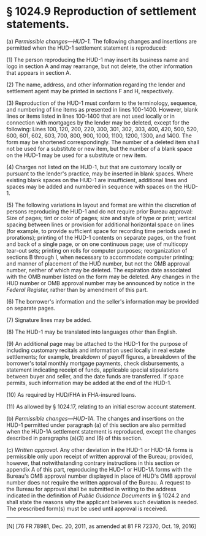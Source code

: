# § 1024.9   Reproduction of settlement statements.

(a) *Permissible changes—HUD-1.* The following changes and insertions are permitted when the HUD-1 settlement statement is reproduced:


(1) The person reproducing the HUD-1 may insert its business name and logo in section A and may rearrange, but not delete, the other information that appears in section A.


(2) The name, address, and other information regarding the lender and settlement agent may be printed in sections F and H, respectively.


(3) Reproduction of the HUD-1 must conform to the terminology, sequence, and numbering of line items as presented in lines 100-1400. However, blank lines or items listed in lines 100-1400 that are not used locally or in connection with mortgages by the lender may be deleted, except for the following: Lines 100, 120, 200, 220, 300, 301, 302, 303, 400, 420, 500, 520, 600, 601, 602, 603, 700, 800, 900, 1000, 1100, 1200, 1300, and 1400. The form may be shortened correspondingly. The number of a deleted item shall not be used for a substitute or new item, but the number of a blank space on the HUD-1 may be used for a substitute or new item.


(4) Charges not listed on the HUD-1, but that are customary locally or pursuant to the lender's practice, may be inserted in blank spaces. Where existing blank spaces on the HUD-1 are insufficient, additional lines and spaces may be added and numbered in sequence with spaces on the HUD-1.


(5) The following variations in layout and format are within the discretion of persons reproducing the HUD-1 and do not require prior Bureau approval: Size of pages; tint or color of pages; size and style of type or print; vertical spacing between lines or provision for additional horizontal space on lines (for example, to provide sufficient space for recording time periods used in prorations); printing of the HUD-1 contents on separate pages, on the front and back of a single page, or on one continuous page; use of multicopy tear-out sets; printing on rolls for computer purposes; reorganization of sections B through I, when necessary to accommodate computer printing; and manner of placement of the HUD number, but not the OMB approval number, neither of which may be deleted. The expiration date associated with the OMB number listed on the form may be deleted. Any changes in the HUD number or OMB approval number may be announced by notice in the _Federal Register,_ rather than by amendment of this part.


(6) The borrower's information and the seller's information may be provided on separate pages.


(7) Signature lines may be added.


(8) The HUD-1 may be translated into languages other than English.


(9) An additional page may be attached to the HUD-1 for the purpose of including customary recitals and information used locally in real estate settlements; for example, breakdown of payoff figures, a breakdown of the borrower's total monthly mortgage payments, check disbursements, a statement indicating receipt of funds, applicable special stipulations between buyer and seller, and the date funds are transferred. If space permits, such information may be added at the end of the HUD-1.


(10) As required by HUD/FHA in FHA-insured loans.


(11) As allowed by § 1024.17, relating to an initial escrow account statement.


(b) *Permissible changes—HUD-1A.* The changes and insertions on the HUD-1 permitted under paragraph (a) of this section are also permitted when the HUD-1A settlement statement is reproduced, except the changes described in paragraphs (a)(3) and (6) of this section.


(c) *Written approval.* Any other deviation in the HUD-1 or HUD-1A forms is permissible only upon receipt of written approval of the Bureau; provided, however, that notwithstanding contrary instructions in this section or appendix A of this part, reproducing the HUD-1 or HUD-1A forms with the Bureau's OMB approval number displayed in place of HUD's OMB approval number does not require the written approval of the Bureau. A request to the Bureau for approval shall be submitted in writing to the address indicated in the definition of *Public Guidance Documents* in § 1024.2 and shall state the reasons why the applicant believes such deviation is needed. The prescribed form(s) must be used until approval is received.



---

[N] [76 FR 78981, Dec. 20, 2011, as amended at 81 FR 72370, Oct. 19, 2016]




